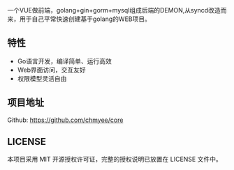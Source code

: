 一个VUE做前端，golang+gin+gorm+mysql组成后端的DEMON,从syncd改造而来，用于自己平常快速创建基于golang的WEB项目。
## 特性

- Go语言开发，编译简单、运行高效
- Web界面访问，交互友好
- 权限模型灵活自由

## 项目地址

Github: https://github.com/chmyee/core


## LICENSE

本项目采用 MIT 开源授权许可证，完整的授权说明已放置在 LICENSE 文件中。
